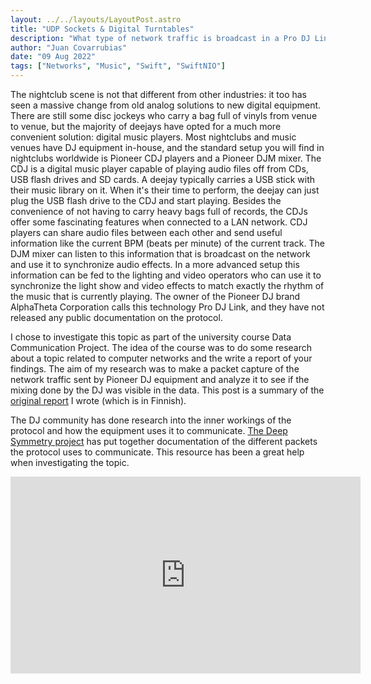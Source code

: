```yaml
---
layout: ../../layouts/LayoutPost.astro
title: "UDP Sockets & Digital Turntables"
description: "What type of network traffic is broadcast in a Pro DJ Link network? Investigating the packets sent by Pioneer DJ equipment and creating a Swift application to parse it."
author: "Juan Covarrubias"
date: "09 Aug 2022"
tags: ["Networks", "Music", "Swift", "SwiftNIO"]
---
```

The nightclub scene is not that different from other industries: it too has seen a massive change from old analog solutions to new digital equipment. There are still some disc jockeys who carry a bag full of vinyls from venue to venue, but the majority of deejays have opted for a much more convenient solution: digital music players. Most nightclubs and music venues have DJ equipment in-house, and the standard setup you will find in nightclubs worldwide is Pioneer CDJ players and a Pioneer DJM mixer. The CDJ is a digital music player capable of playing audio files off from CDs, USB flash drives and SD cards. A deejay typically carries a USB stick with their music library on it. When it's their time to perform, the deejay can just plug the USB flash drive to the CDJ and start playing. Besides the convenience of not having to carry heavy bags full of records, the CDJs offer some fascinating features when connected to a LAN network. CDJ players can share audio files between each other and send useful information like the current BPM (beats per minute) of the current track. The DJM mixer can listen to this information that is broadcast on the network and use it to synchronize audio effects. In a more advanced setup this information can be fed to the lighting and video operators who can use it to synchronize the light show and video effects to match exactly the rhythm of the music that is currently playing. The owner of the Pioneer DJ brand AlphaTheta Corporation calls this technology Pro DJ Link, and they have not released any public documentation on the protocol. 

I chose to investigate this topic as part of the university course Data Communication Project. The idea of the course was to do some research about a topic related to computer networks and the write a report of your findings. The aim of my research was to make a packet capture of the network traffic sent by Pioneer DJ equipment and analyze it to see if the mixing done by the DJ was visible in the data. This post is a summary of the [original report](https://drive.google.com/file/d/16tZl3c49iO1IoY9bwgNaKzjF9iTNqisA/view?usp=share_link) I wrote (which is in Finnish). 

The DJ community has done research into the inner workings of the protocol and how the equipment uses it to communicate. [The Deep Symmetry project](https://djl-analysis.deepsymmetry.org/djl-analysis/packets.html) has put together documentation of the different packets the protocol uses to communicate. This resource has been a great help when investigating the topic.

<div class="flex flex-row items-center justify-center w-full aspect-video">
<iframe class="object-cover h-full w-full" width="560" height="315" src="https://www.youtube.com/embed/MCkAdgy9cAU" title="YouTube video player" frameborder="0" allow="accelerometer; autoplay; clipboard-write; encrypted-media; gyroscope; picture-in-picture" allowfullscreen></iframe>
</div>